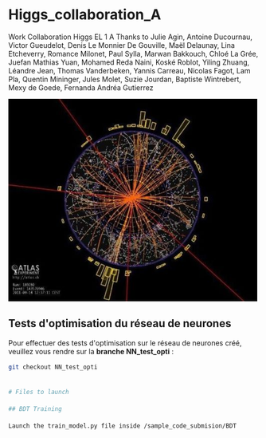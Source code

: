 # Higgs_collaboration_A
Work Collaboration Higgs EL 1 A
Thanks to Julie Agin, Antoine Ducournau, Victor Gueudelot,
Denis Le Monnier De Gouville, Maël Delaunay, Lina
Etcheverry, Romance Milonet, Paul Sylla, Marwan
Bakkouch, Chloé La Grée, Juefan Mathias Yuan,
Mohamed Reda Naini, Koské Roblot, Yiling Zhuang,
Léandre Jean, Thomas Vanderbeken, Yannis Carreau,
Nicolas Fagot, Lam Pla, Quentin Mininger, Jules
Molet, Suzie Jourdan, Baptiste Wintrebert, Mexy de
Goede, Fernanda Andréa Gutierrez


![Higgs Bosons](image_presentation.jpg)


## Tests d'optimisation du réseau de neurones

Pour effectuer des tests d'optimisation sur le réseau de neurones créé, veuillez vous rendre sur la **branche NN_test_opti** :

```bash
git checkout NN_test_opti


# Files to launch

## BDT Training

Launch the train_model.py file inside /sample_code_submision/BDT

